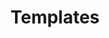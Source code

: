 ---
title: Templates
parent: resources
order: 3
sections:

    - file: html
      layout: text

    - file: es6
      layout: text

    - file: amd
      layout: text
      
    - file: iframe
      layout: text

    - file: mathjax
      layout: text

    - file: katex
      layout: text
      
    - file: moodle
      layout: text
---